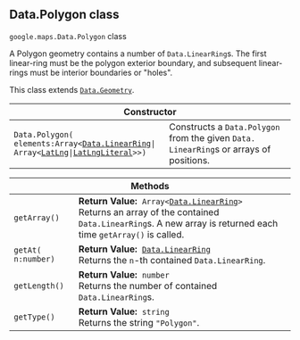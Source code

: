 <h2 id="Data.Polygon"> Data.Polygon class </h2><p>
<code><span itemprop="path">google.maps</span>.<span itemprop="name">Data.Polygon</span></code>
class
</p><p>A Polygon geometry contains a number of <code>Data.LinearRing</code>s. The first linear-ring must be the polygon exterior boundary, and subsequent linear-rings must be interior boundaries or "holes".</p><p>This class extends
<code><a href="https://github.com/amenadiel/google-maps-documentation/blob/master/docs/Data.Geometry.md">Data.Geometry</a></code>.
</p><div class="devsite-table-wrapper"><table class="constructors responsive" summary="class Data.Polygon - Constructor">
<thead>
<tr><th colspan="2">Constructor</th>
</tr></thead>
<tbody>
<tr>
<td><code><span>Data.<wbr>Polygon(<wbr>elements:Array&lt;</span><a href="https://github.com/amenadiel/google-maps-documentation/blob/master/docs/Data.LinearRing.md"><span>Data.<wbr>LinearRing</span></a><span>|<wbr>Array&lt;</span><a href="https://github.com/amenadiel/google-maps-documentation/blob/master/docs/LatLng.md"><span>LatLng</span></a><span>|<wbr></span><a href="https://github.com/amenadiel/google-maps-documentation/blob/master/docs/LatLngLiteral.md"><span>LatLngLiteral</span></a><span>&gt;&gt;)</span></code></td>
<td>Constructs a <code><span>Data.<wbr>Polygon</span></code> from the given <code><span>Data.<wbr>LinearRing</span></code>s or arrays of positions.</td>
</tr>
</tbody>
</table></div><div class="devsite-table-wrapper"><table class="methods responsive" summary="class Data.Polygon - Methods">
<thead>
<tr><th colspan="2">Methods</th>
</tr></thead>
<tbody>
<tr>
<td><code><span>getArray()</span></code></td>
<td><div><strong>Return Value:</strong>&nbsp; <code>Array&lt;<a href="https://github.com/amenadiel/google-maps-documentation/blob/master/docs/Data.LinearRing.md">Data.LinearRing</a>&gt;</code></div>
<div class="desc">Returns an array of the contained <code>Data.LinearRing</code>s. A new array is returned each time <code>getArray()</code> is called.</div></td>
</tr>
<tr>
<td><code><span>getAt(<wbr>n:number)</span></code></td>
<td><div><strong>Return Value:</strong>&nbsp; <code><a href="https://github.com/amenadiel/google-maps-documentation/blob/master/docs/Data.LinearRing.md">Data.LinearRing</a></code></div>
<div class="desc">Returns the <code>n</code>-th contained <code>Data.LinearRing</code>.</div></td>
</tr>
<tr>
<td><code><span>getLength()</span></code></td>
<td><div><strong>Return Value:</strong>&nbsp; <code>number</code></div>
<div class="desc">Returns the number of contained <code>Data.LinearRing</code>s.</div></td>
</tr>
<tr>
<td><code><span>getType()</span></code></td>
<td><div><strong>Return Value:</strong>&nbsp; <code>string</code></div>
<div class="desc">Returns the string <code>"Polygon"</code>.</div></td>
</tr>
</tbody>
</table></div>